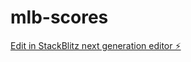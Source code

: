 # mlb-scores

[Edit in StackBlitz next generation editor ⚡️](https://stackblitz.com/~/github.com/fdterr/mlb-scores)